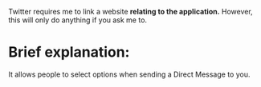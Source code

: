 Twitter requires me to link a website **relating to the application.** However, this will only do anything if you ask me to.

# Brief explanation:
It allows people to select options when sending a Direct Message to you.
